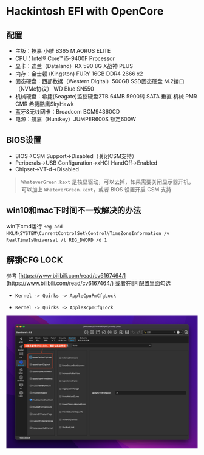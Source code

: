 # Hackintosh EFI with OpenCore

## 配置

* 主板：技嘉 小雕 B365 M AORUS ELITE
* CPU：Intel® Core™ i5-9400F Processor
* 显卡：迪兰（Dataland）RX 590 8G X战神 PLUS
* 内存：金士顿 (Kingston) FURY 16GB DDR4 2666 x2
* 固态硬盘：西部数据（Western Digital）500GB SSD固态硬盘 M.2接口（NVMe协议） WD Blue SN550
* 机械硬盘：希捷(Seagate)监控硬盘2TB 64MB 5900转 SATA 垂直 机械 PMR CMR 希捷酷鹰SkyHawk
* 蓝牙&无线网卡：Broadcom BCM94360CD
* 电源：航嘉（Huntkey）JUMPER600S 额定600W

## BIOS设置

* BIOS→CSM Support→Disabled（关闭CSM支持）
* Periperals→USB Configuration→xHCI HandOff→Enabled
* Chipset→VT-d→Disabled

> `WhateverGreen.kext` 是核显驱动，可以去掉，如果需要关闭显示器开机，可以加上 `WhateverGreen.kext`，或者 BIOS 设置开启 CSM 支持

## win10和mac下时间不一致解决的办法

win下cmd运行 `Reg add HKLM\SYSTEM\CurrentControlSet\Control\TimeZoneInformation /v RealTimeIsUniversal /t REG_DWORD /d 1`

## 解锁CFG LOCK

参考 [https://www.bilibili.com/read/cv6167464/](https://www.bilibili.com/read/cv6167464/)
或者在EFI配置里面勾选

* `Kernel -> Quirks -> AppleCpuPmCfgLock`

* `Kernel -> Quirks -> AppleXcpmCfgLock`

![img.png](img.png)